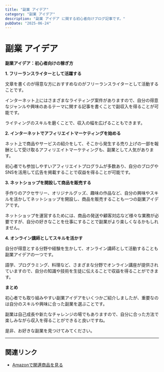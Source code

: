```yaml
---
title: "副業 アイデア"
category: "副業 アイデア"
description: "副業 アイデア に関する初心者向けブログ記事です。"
pubDate: "2025-06-24"
---
```


# 副業 アイデア

**副業アイデア：初心者向けの稼ぎ方**

**1. フリーランスライターとして活躍する**

文章を書くのが得意な方におすすめなのがフリーランスライターとして活動することです。

インターネット上にはさまざまなライティング案件がありますので、自分の得意なジャンルや興味のあるテーマに関する記事を書くことで副収入を得ることが可能です。

ライティングのスキルを磨くことで、収入の幅を広げることもできます。



**2. インターネットでアフィリエイトマーケティングを始める**

ネット上で商品やサービスの紹介をして、そこから発生する売り上げの一部を報酬として受け取るアフィリエイトマーケティングも、副業として人気があります。

初心者でも参加しやすいアフィリエイトプログラムが多数あり、自分のブログやSNSを活用して広告を掲載することで収益を得ることが可能です。



**3. ネットショップを開設して商品を販売する**

手作りのアクセサリー、オリジナルグッズ、趣味の作品など、自分の興味やスキルを活かしてネットショップを開設し、商品を販売することも一つの副業アイデアです。

ネットショップを運営するためには、商品の発送や顧客対応など様々な業務が必要ですが、自分の好きなことを仕事にすることで副業がより楽しくなるかもしれません。



**4. オンライン講師としてスキルを活かす**

自分が得意とする分野や経験を生かして、オンライン講師として活動することも副業アイデアの一つです。

語学、プログラミング、料理など、さまざまな分野でオンライン講座が提供されていますので、自分の知識や技術を生徒に伝えることで収益を得ることができます。



**まとめ**

初心者でも取り組みやすい副業アイデアをいくつかご紹介しましたが、重要なのは自分のスキルや興味に合った副業を選ぶことです。

副業は自己成長や新たなチャレンジの場でもありますので、自分に合った方法で楽しみながら収入を得ることができると良いですね。

是非、お好きな副業を見つけてみてください。



---

## 関連リンク

- [Amazonで関連商品を見る](https://www.amazon.co.jp/s?k=%E5%89%AF%E6%A5%AD+%E3%82%A2%E3%82%A4%E3%83%87%E3%82%A2&tag=autowritehubai-22)
